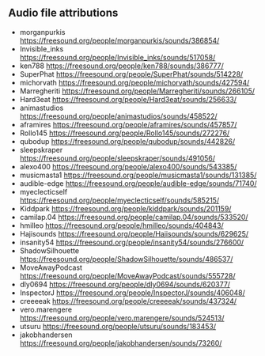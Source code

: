 ## Audio file attributions

+ morganpurkis	https://freesound.org/people/morganpurkis/sounds/386854/
+ Invisible_inks	https://freesound.org/people/Invisible_inks/sounds/517058/
+ ken788	https://freesound.org/people/ken788/sounds/386777/
+ SuperPhat	https://freesound.org/people/SuperPhat/sounds/514228/
+ michorvath	https://freesound.org/people/michorvath/sounds/427594/
+ Marregheriti	https://freesound.org/people/Marregheriti/sounds/266105/
+ Hard3eat	https://freesound.org/people/Hard3eat/sounds/256633/
+ animastudios	https://freesound.org/people/animastudios/sounds/458522/
+ aframires	https://freesound.org/people/aframires/sounds/457857/
+ Rollo145	https://freesound.org/people/Rollo145/sounds/272276/
+ qubodup	https://freesound.org/people/qubodup/sounds/442826/
+ sleepskraper	https://freesound.org/people/sleepskraper/sounds/491056/
+ alexo400	https://freesound.org/people/alexo400/sounds/543385/
+ musicmasta1	https://freesound.org/people/musicmasta1/sounds/131385/
+ audible-edge	https://freesound.org/people/audible-edge/sounds/71740/
+ myeclecticself	https://freesound.org/people/myeclecticself/sounds/585215/
+ Kiddpark	https://freesound.org/people/kiddpark/sounds/201159/
+ camilap.04	https://freesound.org/people/camilap.04/sounds/533520/
+ hmilleo	https://freesound.org/people/hmilleo/sounds/404843/
+ Hajisounds	https://freesound.org/people/Hajisounds/sounds/629625/
+ insanity54	https://freesound.org/people/insanity54/sounds/276600/
+ ShadowSilhouette	https://freesound.org/people/ShadowSilhouette/sounds/486537/
+ MoveAwayPodcast	https://freesound.org/people/MoveAwayPodcast/sounds/555728/
+ dly0694	https://freesound.org/people/dly0694/sounds/620377/
+ InspectorJ	https://freesound.org/people/InspectorJ/sounds/406048/
+ creeeeak	https://freesound.org/people/creeeeak/sounds/437324/
+ vero.marengere	https://freesound.org/people/vero.marengere/sounds/524513/
+ utsuru	https://freesound.org/people/utsuru/sounds/183453/
+ jakobhandersen	https://freesound.org/people/jakobhandersen/sounds/73260/
